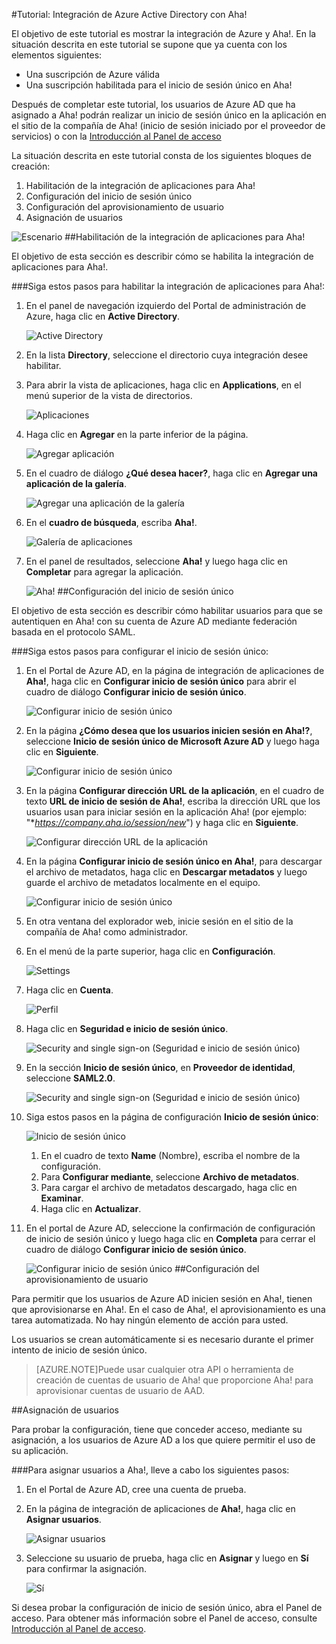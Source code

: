 <properties 
    pageTitle="Tutorial: Integración de Azure Active Directory con Aha! | Microsoft Azure" 
    description="Aprenda a usar Aha! con Azure Active Directory para habilitar el inicio de sesión único, el aprovisionamiento automatizado, etc." 
    services="active-directory" 
    authors="jeevansd"  
    documentationCenter="na" 
    manager="stevenpo"/>
<tags 
    ms.service="active-directory" 
    ms.devlang="na" 
    ms.topic="article" 
    ms.tgt_pltfrm="na" 
    ms.workload="identity" 
    ms.date="01/14/2016" 
    ms.author="jeedes" />

#Tutorial: Integración de Azure Active Directory con Aha!

El objetivo de este tutorial es mostrar la integración de Azure y Aha!. En la situación descrita en este tutorial se supone que ya cuenta con los elementos siguientes:

-   Una suscripción de Azure válida
-   Una suscripción habilitada para el inicio de sesión único en Aha!

Después de completar este tutorial, los usuarios de Azure AD que ha asignado a Aha! podrán realizar un inicio de sesión único en la aplicación en el sitio de la compañía de Aha! (inicio de sesión iniciado por el proveedor de servicios) o con la [Introducción al Panel de acceso](active-directory-saas-access-panel-introduction.md)

La situación descrita en este tutorial consta de los siguientes bloques de creación:

1.  Habilitación de la integración de aplicaciones para Aha!
2.  Configuración del inicio de sesión único
3.  Configuración del aprovisionamiento de usuario
4.  Asignación de usuarios

![Escenario](./media/active-directory-saas-aha-tutorial/IC798944.png "Escenario")
##Habilitación de la integración de aplicaciones para Aha!

El objetivo de esta sección es describir cómo se habilita la integración de aplicaciones para Aha!.

###Siga estos pasos para habilitar la integración de aplicaciones para Aha!:

1.  En el panel de navegación izquierdo del Portal de administración de Azure, haga clic en **Active Directory**.

    ![Active Directory](./media/active-directory-saas-aha-tutorial/IC700993.png "Active Directory")

2.  En la lista **Directory**, seleccione el directorio cuya integración desee habilitar.

3.  Para abrir la vista de aplicaciones, haga clic en **Applications**, en el menú superior de la vista de directorios.

    ![Aplicaciones](./media/active-directory-saas-aha-tutorial/IC700994.png "Aplicaciones")

4.  Haga clic en **Agregar** en la parte inferior de la página.

    ![Agregar aplicación](./media/active-directory-saas-aha-tutorial/IC749321.png "Agregar aplicación")

5.  En el cuadro de diálogo **¿Qué desea hacer?**, haga clic en **Agregar una aplicación de la galería**.

    ![Agregar una aplicación de la galería](./media/active-directory-saas-aha-tutorial/IC749322.png "Agregar una aplicación de la galería")

6.  En el **cuadro de búsqueda**, escriba **Aha!**.

    ![Galería de aplicaciones](./media/active-directory-saas-aha-tutorial/IC798945.png "Galería de aplicaciones")

7.  En el panel de resultados, seleccione **Aha!** y luego haga clic en **Completar** para agregar la aplicación.

    ![Aha!](./media/active-directory-saas-aha-tutorial/IC802746.png "Aha!")
##Configuración del inicio de sesión único

El objetivo de esta sección es describir cómo habilitar usuarios para que se autentiquen en Aha! con su cuenta de Azure AD mediante federación basada en el protocolo SAML.

###Siga estos pasos para configurar el inicio de sesión único:

1.  En el Portal de Azure AD, en la página de integración de aplicaciones de **Aha!**, haga clic en **Configurar inicio de sesión único** para abrir el cuadro de diálogo **Configurar inicio de sesión único**.

    ![Configurar inicio de sesión único](./media/active-directory-saas-aha-tutorial/IC798946.png "Configurar inicio de sesión único")

2.  En la página **¿Cómo desea que los usuarios inicien sesión en Aha!?**, seleccione **Inicio de sesión único de Microsoft Azure AD** y luego haga clic en **Siguiente**.

    ![Configurar inicio de sesión único](./media/active-directory-saas-aha-tutorial/IC798947.png "Configurar inicio de sesión único")

3.  En la página **Configurar dirección URL de la aplicación**, en el cuadro de texto **URL de inicio de sesión de Aha!**, escriba la dirección URL que los usuarios usan para iniciar sesión en la aplicación Aha! (por ejemplo: "**https://company.aha.io/session/new*") y haga clic en **Siguiente**.

    ![Configurar dirección URL de la aplicación](./media/active-directory-saas-aha-tutorial/IC798948.png "Configurar dirección URL de la aplicación")

4.  En la página **Configurar inicio de sesión único en Aha!**, para descargar el archivo de metadatos, haga clic en **Descargar metadatos** y luego guarde el archivo de metadatos localmente en el equipo.

    ![Configurar inicio de sesión único](./media/active-directory-saas-aha-tutorial/IC798949.png "Configurar inicio de sesión único")

5.  En otra ventana del explorador web, inicie sesión en el sitio de la compañía de Aha! como administrador.

6.  En el menú de la parte superior, haga clic en **Configuración**.

    ![Settings](./media/active-directory-saas-aha-tutorial/IC798950.png "Settings")

7.  Haga clic en **Cuenta**.

    ![Perfil](./media/active-directory-saas-aha-tutorial/IC798951.png "Perfil")

8.  Haga clic en **Seguridad e inicio de sesión único**.

    ![Security and single sign-on (Seguridad e inicio de sesión único)](./media/active-directory-saas-aha-tutorial/IC798952.png "Security and single sign-on (Seguridad e inicio de sesión único)")

9.  En la sección **Inicio de sesión único**, en **Proveedor de identidad**, seleccione **SAML2.0**.

    ![Security and single sign-on (Seguridad e inicio de sesión único)](./media/active-directory-saas-aha-tutorial/IC798953.png "Security and single sign-on (Seguridad e inicio de sesión único)")

10. Siga estos pasos en la página de configuración **Inicio de sesión único**:

    ![Inicio de sesión único](./media/active-directory-saas-aha-tutorial/IC798954.png "Inicio de sesión único")

    1.  En el cuadro de texto **Name** (Nombre), escriba el nombre de la configuración.
    2.  Para **Configurar mediante**, seleccione **Archivo de metadatos**.
    3.  Para cargar el archivo de metadatos descargado, haga clic en **Examinar**.
    4.  Haga clic en **Actualizar**.

11. En el portal de Azure AD, seleccione la confirmación de configuración de inicio de sesión único y luego haga clic en **Completa** para cerrar el cuadro de diálogo **Configurar inicio de sesión único**.

    ![Configurar inicio de sesión único](./media/active-directory-saas-aha-tutorial/IC798955.png "Configurar inicio de sesión único")
##Configuración del aprovisionamiento de usuario

Para permitir que los usuarios de Azure AD inicien sesión en Aha!, tienen que aprovisionarse en Aha!. En el caso de Aha!, el aprovisionamiento es una tarea automatizada. No hay ningún elemento de acción para usted.
  
Los usuarios se crean automáticamente si es necesario durante el primer intento de inicio de sesión único.

>[AZURE.NOTE]Puede usar cualquier otra API o herramienta de creación de cuentas de usuario de Aha! que proporcione Aha! para aprovisionar cuentas de usuario de AAD.

##Asignación de usuarios

Para probar la configuración, tiene que conceder acceso, mediante su asignación, a los usuarios de Azure AD a los que quiere permitir el uso de su aplicación.

###Para asignar usuarios a Aha!, lleve a cabo los siguientes pasos:

1.  En el Portal de Azure AD, cree una cuenta de prueba.

2.  En la página de integración de aplicaciones de **Aha!**, haga clic en **Asignar usuarios**.

    ![Asignar usuarios](./media/active-directory-saas-aha-tutorial/IC798956.png "Asignar usuarios")

3.  Seleccione su usuario de prueba, haga clic en **Asignar** y luego en **Sí** para confirmar la asignación.

    ![Sí](./media/active-directory-saas-aha-tutorial/IC767830.png "Sí")

Si desea probar la configuración de inicio de sesión único, abra el Panel de acceso. Para obtener más información sobre el Panel de acceso, consulte [Introducción al Panel de acceso](active-directory-saas-access-panel-introduction.md).

<!---HONumber=AcomDC_0121_2016-->